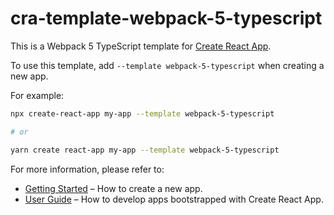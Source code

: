 # cra-template-webpack-5-typescript

This is a Webpack 5 TypeScript template for [Create React App](https://github.com/facebook/create-react-app).

To use this template, add `--template webpack-5-typescript` when creating a new app.

For example:

```sh
npx create-react-app my-app --template webpack-5-typescript

# or

yarn create react-app my-app --template webpack-5-typescript
```

For more information, please refer to:

- [Getting Started](https://create-react-app.dev/docs/getting-started) – How to create a new app.
- [User Guide](https://create-react-app.dev) – How to develop apps bootstrapped with Create React App.
